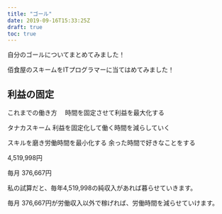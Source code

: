 ```yaml
---
title: "ゴール"
date: 2019-09-16T15:33:25Z
draft: true
toc: true
---
```


自分のゴールについてまとめてみました！

佰食屋のスキームをITプログラマーに当てはめてみました！

<!--more-->

## 利益の固定

これまでの働き方　
時間を固定させて利益を最大化する

タナカスキーム
利益を固定化して働く時間を減らしていく

スキルを磨き労働時間を最小化する
余った時間で好きなことをする

4,519,998円

毎月 376,667円

私の試算だと、毎年4,519,998の純収入があれば暮らせていきます。

毎月 376,667円が労働収入以外で稼げれば、労働時間を減らせていけます。













